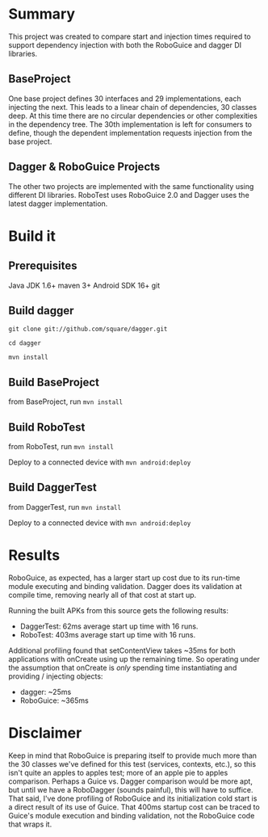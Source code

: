 Summary
=======

This project was created to compare start and injection times required to support dependency injection with both the RoboGuice and dagger DI libraries. 

BaseProject
-----------
One base project defines 30 interfaces and 29 implementations, each injecting the next. This leads to a linear chain of dependencies, 30 classes deep. At this time there are no circular dependencies or other complexities in the dependency tree. The 30th implementation is left for consumers to define, though the dependent implementation requests injection from the base project.

Dagger & RoboGuice Projects
---------------------------
The other two projects are implemented with the same functionality using different DI libraries. RoboTest uses RoboGuice 2.0 and Dagger uses the latest dagger implementation.

Build it
=======

Prerequisites
-------------
Java JDK 1.6+
maven 3+
Android SDK 16+
git

Build dagger
------------
`git clone git://github.com/square/dagger.git`

`cd dagger`

`mvn install`

Build BaseProject
-----------------
from BaseProject, run
`mvn install`

Build RoboTest
--------------
from RoboTest, run
`mvn install`

Deploy to a connected device with `mvn android:deploy`

Build DaggerTest
----------------
from DaggerTest, run
`mvn install`

Deploy to a connected device with `mvn android:deploy`

Results
=======
RoboGuice, as expected, has a larger start up cost due to its run-time module executing and binding validation. Dagger does its validation at compile time, removing nearly all of that cost at start up.

Running the built APKs from this source gets the following results:
* DaggerTest: 62ms average start up time with 16 runs.
* RoboTest: 403ms average start up time with 16 runs.

Additional profiling found that setContentView takes ~35ms for both applications with onCreate using up the remaining time. So operating under the assumption that onCreate is *only* spending time instantiating and providing / injecting objects:
* dagger: ~25ms
* RoboGuice: ~365ms

Disclaimer
=========
Keep in mind that RoboGuice is preparing itself to provide much more than the 30 classes we've defined for this test (services, contexts, etc.), so this isn't quite an apples to apples test; more of an apple pie to apples comparison. Perhaps a Guice vs. Dagger comparison would be more apt, but until we have a RoboDagger (sounds painful), this will have to suffice. That said, I've done profiling of RoboGuice and its initialization cold start is a direct result of its use of Guice. That 400ms startup cost can be traced to Guice's module execution and binding validation, not the RoboGuice code that wraps it.
